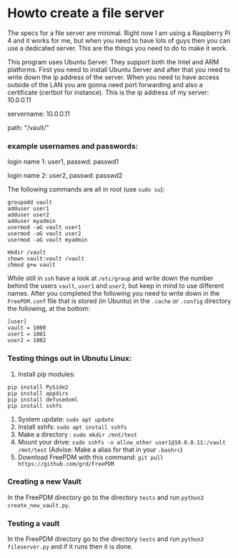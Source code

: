 # Howto create a file server
The specs for a file server are minimal. Right now I am using a Raspberry Pi 4 and it works for me, but when you need to have lots of guys then you can use a dedicated server. This are the things you need to do to make it work.

This program uses Ubuntu Server. They support both the Intel and ARM platforms.
First you need to install Ubuntu Server and after that you need to write down the ip address of the server. When you need to have access outside of the LAN you are gonna need port forwarding and also a certificate (certbot for instance). This is the ip address of my server: 10.0.0.11 

servername: 10.0.0.11

path: "/vault/"

### example usernames and passwords:

login name 1: user1, passwd: passwd1

login name 2: user2, passwd: passwd2


The following commands are all in root (use `sudo su`):

```
groupadd vault
adduser user1
adduser user2
adduser myadmin
usermod -aG vault user1
usermod -aG vault user2
usermod -aG vault myadmin

mkdir /vault
chown vault:vault /vault
chmod g+w vault
```

While still in `ssh` have a look at `/etc/group` and write down the number behind the users `vault`, `user1` and `user2`, but keep in mind to use different names. After you completed the following you need to write down in the `FreePDM.conf` file that is stored (in Ubuntu) in the `.cache` or `.config` directory the following, at the bottom:

```
[user]
vault = 1000
user1 = 1001
user2 = 1002
```

### Testing things out in Ubnutu Linux: 

1. Install pip modules: 
```
pip install PySide2
pip install appdirs
pip install defusedxml
pip install sshfs
```
1. System update: `sudo apt update`
1. Install sshfs: `sudo apt install sshfs`
1. Make a directory : `sudo mkdir /mnt/test`
1. Mount your drive: `sudo sshfs -o allow_other user1@10.0.0.11:/vault /mnt/test` (Advise: Make a alias for that in your `.bashrc`)
1. Download FreePDM with this command: `git pull https://github.com/grd/FreePDM` 

### Creating a new Vault

In the FreePDM directory go to the directory `tests` and run `python3 create_new_vault.py`. 

### Testing a vault

In the FreePDM directory go to the directory `tests` and run `python3 fileserver.py` and if it runs then it is done.